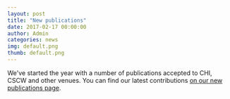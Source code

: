 ```yaml
---
layout: post
title: "New publications"
date: 2017-02-17 00:00:00
author: Admin
categories: news
img: default.png
thumb: default.png
---
```


We've started the year with a number of publications accepted to CHI, CSCW and other venues. 
You can find our latest contributions [on our new publications page](/publications/).